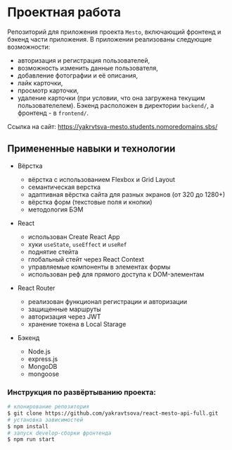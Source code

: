 # Проектная работа

Репозиторий для приложения проекта `Mesto`, включающий фронтенд и бэкенд части приложения. 
В приложении реализованы следующие возможности: 
* авторизация и регистрация пользователей,
* возможность изменить данные пользователя,
* добавление фотографии и её описания,
* лайк карточки,
* просмотр карточки,
* удаление карточки (при условии, что она загружена текущим пользователелем). 
Бэкенд расположен в директории `backend/`, а фронтенд - в `frontend/`. 
  
Ссылка на сайт: https://yakrvtsva-mesto.students.nomoredomains.sbs/

## Примененные навыки и технологии
* Вёрстка
  - вёрстка с использованием Flexbox и Grid Layout
  - семантическая верстка
  - адаптивная вёрстка сайта для разных экранов (от 320 до 1280+)
  - вёрстка форм (текстовые поля и кнопки)
  - методология БЭМ

* React
  - использован Create React App
  - хуки `useState`, `useEffect` и `useRef`
  - поднятие стейта
  - глобальный стейт через React Context
  - управляемые компоненты в элементах формы
  - использован реф для прямого доступа к DOM-элементам

* React Router
  - реализован функционал регистрации и авторизации
  - защищенные маршруты
  - авторизация через JWT
  - хранение токена в Local Starage

* Бэкенд
  - Node.js
  - express.js
  - MongoDB
  - mongoose

### Инструкция по развёртыванию проекта:
```bash
# клонирование репозитория
$ git clone https://github.com/yakravtsova/react-mesto-api-full.git
# установка зависимостей
$ npm install
# запуск develop-сборки фронтенда
$ npm run start
```